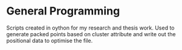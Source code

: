 # General Programming
Scripts created in oython for my research and thesis work. Used to generate packed points based on cluster attribute and write out the positional data to optimise the file.

